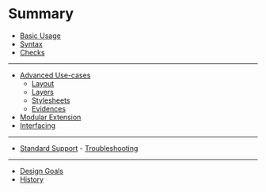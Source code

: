 # Summary

- [Basic Usage](./basic_usage.md)
- [Syntax](./yaml_syntax.md)
- [Checks](./checks.md)

---

- [Advanced Use-cases](./advanced_usecases.md)
    - [Layout](./adv_layout.md)
    - [Layers](./adv_layers.md)
    - [Stylesheets](./adv_stylesheets.md)
    - [Evidences](./adv_evidences.md)
- [Modular Extension](./modular_extension.md)
- [Interfacing]()

---

- [Standard Support](./standard_support.md)
- [Troubleshooting](./troubleshooting.md)

---

- [Design Goals](./design_goals.md)
- [History](./history.md)

